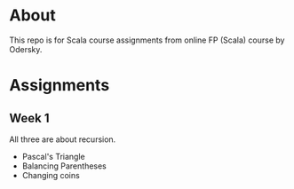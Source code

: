 About
=====

This repo is for Scala course assignments from online FP (Scala) course by Odersky.

Assignments
===========

Week 1
------
All three are about recursion.

  - Pascal's Triangle
  - Balancing Parentheses
  - Changing coins

